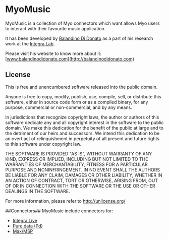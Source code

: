 # MyoMusic #

MyoMusic is a collection of Myo connectors which want allows Myo users to interact with their favourite music application.
 
It has been developed by [Balandino Di Donato](http://balandinodidonato.com) as a part of his research work at the [Integra Lab](http://www.bcu.ac.uk/conservatoire/research/research-funded-projects/integra-lab).

Please visit his website to know more about it: [www.balandinodidonato.com](http://balandinodidonato.com)

## License ##

This is free and unencumbered software released into the public domain.

Anyone is free to copy, modify, publish, use, compile, sell, or
distribute this software, either in source code form or as a compiled
binary, for any purpose, commercial or non-commercial, and by any
means.

In jurisdictions that recognize copyright laws, the author or authors
of this software dedicate any and all copyright interest in the
software to the public domain. We make this dedication for the benefit
of the public at large and to the detriment of our heirs and
successors. We intend this dedication to be an overt act of
relinquishment in perpetuity of all present and future rights to this
software under copyright law.

THE SOFTWARE IS PROVIDED "AS IS", WITHOUT WARRANTY OF ANY KIND,
EXPRESS OR IMPLIED, INCLUDING BUT NOT LIMITED TO THE WARRANTIES OF
MERCHANTABILITY, FITNESS FOR A PARTICULAR PURPOSE AND NONINFRINGEMENT.
IN NO EVENT SHALL THE AUTHORS BE LIABLE FOR ANY CLAIM, DAMAGES OR
OTHER LIABILITY, WHETHER IN AN ACTION OF CONTRACT, TORT OR OTHERWISE,
ARISING FROM, OUT OF OR IN CONNECTION WITH THE SOFTWARE OR THE USE OR
OTHER DEALINGS IN THE SOFTWARE.

For more information, please refer to <http://unlicense.org/> 

##Connectors##
MyoMusic include connectors for:

- [Integra Live](http://integralive.org)
- [Pure data (Pd)](http://puredata.info)
- [Max/MSP](https://cycling74.com/products/max/)
